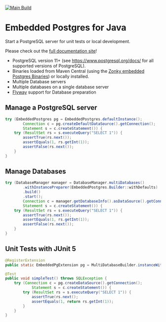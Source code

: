 [![Main Build](https://github.com/hgschmie/pg-embedded/actions/workflows/master-cd.yml/badge.svg)](https://github.com/hgschmie/pg-embedded/actions/workflows/master-cd.yml)

# Embedded Postgres for Java

Start a PostgreSQL server for unit tests or local development.

Please check out the [full documentation site](https://pg-embedded.softwareforge.de/)!

* PostgreSQL version 11+ (see https://www.postgresql.org/docs/ for all supported versions of PostgreSQL).
* Binaries loaded from Maven Central (using the [Zonky embedded Postgres Binaries](https://github.com/zonkyio/embedded-postgres-binaries)) or locally installed.
* Multiple Database servers
* Multiple databases on a single database server
* [Flyway](https://flywaydb.org/) support for Database preparation



## Manage a PostgreSQL server

```java
try (EmbeddedPostgres pg = EmbeddedPostgres.defaultInstance();
        Connection c = pg.createDefaultDataSource().getConnection();
        Statement s = c.createStatement()) {
    try (ResultSet rs = s.executeQuery("SELECT 1")) {
        assertTrue(rs.next());
        assertEquals(1, rs.getInt(1));
        assertFalse(rs.next());
    }
}
```

## Manage Databases

```java
try (DatabaseManager manager = DatabaseManager.multiDatabases()
        .withInstancePreparer(EmbeddedPostgres.Builder::withDefaults)
        .build()
        .start();
        Connection c = manager.getDatabaseInfo().asDataSource().getConnection();
        Statement s = c.createStatement()) {
    try (ResultSet rs = s.executeQuery("SELECT 1")) {
        assertTrue(rs.next());
        assertEquals(1, rs.getInt(1));
        assertFalse(rs.next());
    }
}
```



## Unit Tests with JUnit 5


```java
@RegisterExtension
public static EmbeddedPgExtension pg = MultiDatabaseBuilder.instanceWithDefaults().build();

@Test
public void simpleTest() throws SQLException {
    try (Connection c = pg.createDataSource().getConnection();
            Statement s = c.createStatement()) {
        try (ResultSet rs = s.executeQuery("SELECT 1")) {
            assertTrue(rs.next();
            assertEquals(1, return rs.getInt(1));
        }
    }
}
```

